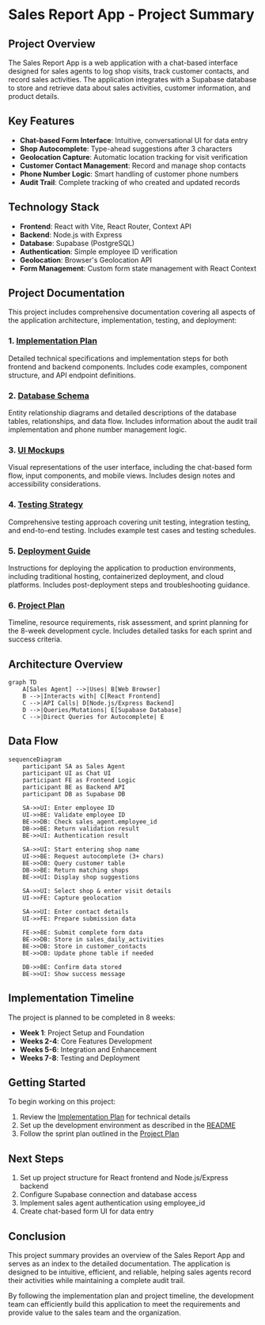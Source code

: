 # Sales Report App - Project Summary

## Project Overview

The Sales Report App is a web application with a chat-based interface designed for sales agents to log shop visits, track customer contacts, and record sales activities. The application integrates with a Supabase database to store and retrieve data about sales activities, customer information, and product details.

## Key Features

- **Chat-based Form Interface**: Intuitive, conversational UI for data entry
- **Shop Autocomplete**: Type-ahead suggestions after 3 characters
- **Geolocation Capture**: Automatic location tracking for visit verification
- **Customer Contact Management**: Record and manage shop contacts
- **Phone Number Logic**: Smart handling of customer phone numbers
- **Audit Trail**: Complete tracking of who created and updated records

## Technology Stack

- **Frontend**: React with Vite, React Router, Context API
- **Backend**: Node.js with Express
- **Database**: Supabase (PostgreSQL)
- **Authentication**: Simple employee ID verification
- **Geolocation**: Browser's Geolocation API
- **Form Management**: Custom form state management with React Context

## Project Documentation

This project includes comprehensive documentation covering all aspects of the application architecture, implementation, testing, and deployment:

### 1. [Implementation Plan](implementation-plan.md)
Detailed technical specifications and implementation steps for both frontend and backend components. Includes code examples, component structure, and API endpoint definitions.

### 2. [Database Schema](database-schema.md)
Entity relationship diagrams and detailed descriptions of the database tables, relationships, and data flow. Includes information about the audit trail implementation and phone number management logic.

### 3. [UI Mockups](ui-mockups.md)
Visual representations of the user interface, including the chat-based form flow, input components, and mobile views. Includes design notes and accessibility considerations.

### 4. [Testing Strategy](testing-strategy.md)
Comprehensive testing approach covering unit testing, integration testing, and end-to-end testing. Includes example test cases and testing schedules.

### 5. [Deployment Guide](deployment-guide.md)
Instructions for deploying the application to production environments, including traditional hosting, containerized deployment, and cloud platforms. Includes post-deployment steps and troubleshooting guidance.

### 6. [Project Plan](project-plan.md)
Timeline, resource requirements, risk assessment, and sprint planning for the 8-week development cycle. Includes detailed tasks for each sprint and success criteria.

## Architecture Overview

```mermaid
graph TD
    A[Sales Agent] -->|Uses| B[Web Browser]
    B -->|Interacts with| C[React Frontend]
    C -->|API Calls| D[Node.js/Express Backend]
    D -->|Queries/Mutations| E[Supabase Database]
    C -->|Direct Queries for Autocomplete| E
```

## Data Flow

```mermaid
sequenceDiagram
    participant SA as Sales Agent
    participant UI as Chat UI
    participant FE as Frontend Logic
    participant BE as Backend API
    participant DB as Supabase DB
    
    SA->>UI: Enter employee ID
    UI->>BE: Validate employee ID
    BE->>DB: Check sales_agent.employee_id
    DB->>BE: Return validation result
    BE->>UI: Authentication result
    
    SA->>UI: Start entering shop name
    UI->>BE: Request autocomplete (3+ chars)
    BE->>DB: Query customer table
    DB->>BE: Return matching shops
    BE->>UI: Display shop suggestions
    
    SA->>UI: Select shop & enter visit details
    UI->>FE: Capture geolocation
    
    SA->>UI: Enter contact details
    UI->>FE: Prepare submission data
    
    FE->>BE: Submit complete form data
    BE->>DB: Store in sales_daily_activities
    BE->>DB: Store in customer_contacts
    BE->>DB: Update phone table if needed
    
    DB->>BE: Confirm data stored
    BE->>UI: Show success message
```

## Implementation Timeline

The project is planned to be completed in 8 weeks:

- **Week 1**: Project Setup and Foundation
- **Weeks 2-4**: Core Features Development
- **Weeks 5-6**: Integration and Enhancement
- **Weeks 7-8**: Testing and Deployment

## Getting Started

To begin working on this project:

1. Review the [Implementation Plan](implementation-plan.md) for technical details
2. Set up the development environment as described in the [README](README.md)
3. Follow the sprint plan outlined in the [Project Plan](project-plan.md)

## Next Steps

1. Set up project structure for React frontend and Node.js/Express backend
2. Configure Supabase connection and database access
3. Implement sales agent authentication using employee_id
4. Create chat-based form UI for data entry

## Conclusion

This project summary provides an overview of the Sales Report App and serves as an index to the detailed documentation. The application is designed to be intuitive, efficient, and reliable, helping sales agents record their activities while maintaining a complete audit trail.

By following the implementation plan and project timeline, the development team can efficiently build this application to meet the requirements and provide value to the sales team and the organization.